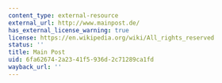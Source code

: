 ```yaml
---
content_type: external-resource
external_url: http://www.mainpost.de/
has_external_license_warning: true
license: https://en.wikipedia.org/wiki/All_rights_reserved
status: ''
title: Main Post
uid: 6fa62674-2a23-41f5-936d-2c71289ca1fd
wayback_url: ''
---
```

